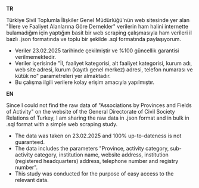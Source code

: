 **TR**

Türkiye Sivil Toplumla İlişkiler Genel Müdürlüğü'nün web sitesinde yer alan "İllere ve Faaliyet Alanlarına Göre Dernekler" verilerin ham halini internette bulamadığım için yaptığım basit bir web scraping çalışmasıyla ham verileri il bazlı .json formatında ve toplu bir şekilde .sql formatında paylaşıyorum.
- Veriler 23.02.2025 tarihinde çekilmiştir ve %100 güncellik garantisi verilmemektedir.
- Veriler içerisinde "İl, faaliyet kategorisi, alt faaliyet kategorisi, kurum adı, web site adresi, kurum (kayıtlı genel merkez) adresi, telefon numarası ve kütük no" parametreleri yer almaktadır.
- Bu çalışma ilgili verilere kolay erişim amacıyla yapılmıştır.

**EN**

Since I could not find the raw data of "Associations by Provinces and Fields of Activity" on the website of the General Directorate of Civil Society Relations of Turkey, I am sharing the raw data in .json format and in bulk in .sql format with a simple web scraping study.
- The data was taken on 23.02.2025 and 100% up-to-dateness is not guaranteed.
- The data includes the parameters "Province, activity category, sub-activity category, institution name, website address, institution (registered headquarters) address, telephone number and registry number".
- This study was conducted for the purpose of easy access to the relevant data.
